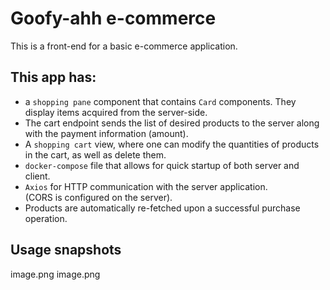 # Goofy-ahh e-commerce

This is a front-end for a basic e-commerce application.

## This app has:
- a `shopping pane` component that contains `Card` components. They display items acquired from the server-side.
- The cart endpoint sends the list of desired products to the server along with the payment information (amount).
- A `shopping cart` view, where one can modify the quantities of products in the cart, as well as delete them.
- `docker-compose` file that allows for quick startup of both server and client.
- `Axios` for HTTP communication with the server application.<br/>(CORS is configured on the server).
- Products are automatically re-fetched upon a successful purchase operation.

## Usage snapshots
image.png
image.png